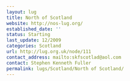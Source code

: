 ```yaml
---
layout: lug
title: North of Scotland
website: http://nos-lug.org/
established_date: ''
status: Starting
last_update: 12/2009
categories: Scotland
url: http://lug.org.uk/node/111
contact_address: mailto:skfscotlad@aol.com
contact: Stephen Kenneth Fuller
permalink: lugs/Scotland/North of Scotland/
---
```

